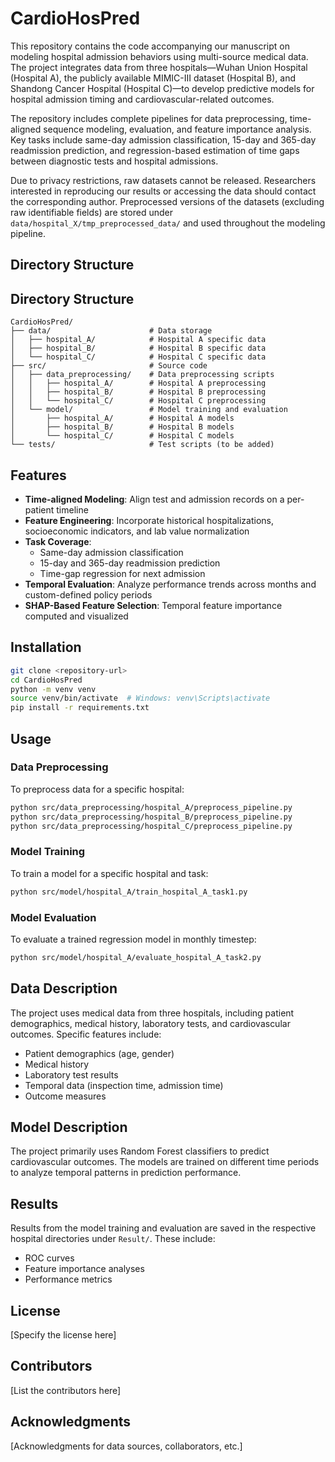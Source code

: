 # CardioHosPred

This repository contains the code accompanying our manuscript on modeling hospital admission behaviors using multi-source medical data. The project integrates data from three hospitals—Wuhan Union Hospital (Hospital A), the publicly available MIMIC-III dataset (Hospital B), and Shandong Cancer Hospital (Hospital C)—to develop predictive models for hospital admission timing and cardiovascular-related outcomes.

The repository includes complete pipelines for data preprocessing, time-aligned sequence modeling, evaluation, and feature importance analysis. Key tasks include same-day admission classification, 15-day and 365-day readmission prediction, and regression-based estimation of time gaps between diagnostic tests and hospital admissions.

Due to privacy restrictions, raw datasets cannot be released. Researchers interested in reproducing our results or accessing the data should contact the corresponding author. Preprocessed versions of the datasets (excluding raw identifiable fields) are stored under `data/hospital_X/tmp_preprocessed_data/` and used throughout the modeling pipeline.

## Directory Structure



## Directory Structure

```
CardioHosPred/
├── data/                      # Data storage
│   ├── hospital_A/            # Hospital A specific data
│   ├── hospital_B/            # Hospital B specific data
│   └── hospital_C/            # Hospital C specific data
├── src/                       # Source code
│   ├── data_preprocessing/    # Data preprocessing scripts
│   │   ├── hospital_A/        # Hospital A preprocessing
│   │   ├── hospital_B/        # Hospital B preprocessing
│   │   └── hospital_C/        # Hospital C preprocessing
│   └── model/                 # Model training and evaluation
│       ├── hospital_A/        # Hospital A models
│       ├── hospital_B/        # Hospital B models
│       └── hospital_C/        # Hospital C models
└── tests/                     # Test scripts (to be added)
```

## Features

- **Time-aligned Modeling**: Align test and admission records on a per-patient timeline
- **Feature Engineering**: Incorporate historical hospitalizations, socioeconomic indicators, and lab value normalization
- **Task Coverage**:
  - Same-day admission classification
  - 15-day and 365-day readmission prediction
  - Time-gap regression for next admission
- **Temporal Evaluation**: Analyze performance trends across months and custom-defined policy periods
- **SHAP-Based Feature Selection**: Temporal feature importance computed and visualized

## Installation

```bash
git clone <repository-url>
cd CardioHosPred
python -m venv venv
source venv/bin/activate  # Windows: venv\Scripts\activate
pip install -r requirements.txt
```


## Usage

### Data Preprocessing

To preprocess data for a specific hospital:

```bash
python src/data_preprocessing/hospital_A/preprocess_pipeline.py
python src/data_preprocessing/hospital_B/preprocess_pipeline.py
python src/data_preprocessing/hospital_C/preprocess_pipeline.py
```

### Model Training

To train a model for a specific hospital and task:

```bash
python src/model/hospital_A/train_hospital_A_task1.py
```

### Model Evaluation

To evaluate a trained regression model in monthly timestep:

```bash
python src/model/hospital_A/evaluate_hospital_A_task2.py
```

## Data Description

The project uses medical data from three hospitals, including patient demographics, medical history, laboratory tests, and cardiovascular outcomes. Specific features include:

- Patient demographics (age, gender)
- Medical history
- Laboratory test results
- Temporal data (inspection time, admission time)
- Outcome measures

## Model Description

The project primarily uses Random Forest classifiers to predict cardiovascular outcomes. The models are trained on different time periods to analyze temporal patterns in prediction performance.

## Results

Results from the model training and evaluation are saved in the respective hospital directories under `Result/`. These include:

- ROC curves
- Feature importance analyses
- Performance metrics

## License

[Specify the license here]

## Contributors

[List the contributors here]

## Acknowledgments

[Acknowledgments for data sources, collaborators, etc.] 